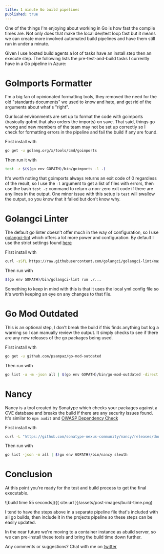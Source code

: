 ```yaml
---
title: 1 minute Go build pipelines
published: true
---
```


One of the things I'm enjoying about working in Go is how fast the compile times are. Not only does that make the local dev/test loop fast but it means we can create more involved automated build pipelines and have them still run in under a minute.

Given I use hosted build agents a lot of tasks have an install step then an execute step. The following lists the pre-test-and-build tasks I currently have in a Go pipeline in Azure:

# GoImports Formatter

I'm a big fan of opinionated formatting tools, they removed the need for the old "standards documents" we used to know and hate, and get rid of the arguments about what's "right".

Our local environments are set up to format the code with goimports (basically gofmt that also orders the imports) on save. That said, things go wrong and new members of the team may not be set up correctly so I check for formatting errors in the pipeline and fail the build if any are found.

First install with

```bash
go get -u golang.org/x/tools/cmd/goimports
```

Then run it with

```bash
test -z $($(go env GOPATH)/bin/goimports -l .)
```

It's worth noting that goimports always returns an exit code of 0 regardless of the result, so I use the `-l` argument to get a list of files with errors, then use the bash `test -z` command to return a non-zero exit code if there are any lines in the output. One minor issue with this setup is `test` will swallow the output, so you know that it failed but don't know why.

# Golangci Linter

The default go linter doesn't offer much in the way of configuration, so I use [golangci-lint](https://golangci-lint.run/) which offers a lot more power and configuration. By default I use the strict settings found [here](https://github.com/golangci/golangci-lint/blob/master/.golangci.yml)

First install with

```bash
curl -sSfL https://raw.githubusercontent.com/golangci/golangci-lint/master/install.sh | sh -s -- -b $(go env GOPATH)/bin v1.32.2
```

Then run with

```bash
$(go env GOPATH)/bin/golangci-lint run ./...
```

Something to keep in mind with this is that it uses the local yml config file so it's worth keeping an eye on any changes to that file.

# Go Mod Outdated

This is an optional step, I don't break the build if this finds anything but log a warning so I can manually review the output. It simply checks to see if there are any new releases of the go packages being used.

First install with

```bash
go get -u github.com/psampaz/go-mod-outdated
```

Then run with

```bash
go list -u -m -json all | $(go env GOPATH)/bin/go-mod-outdated -direct -ci || { echo "##[warning]Some dependencies are out of date"; exit 0; }
```

# Nancy

Nancy is a tool created by Sonatype which checks your packages against a CVE database and breaks the build if there are any security issues found. It's similar to `npm audit` and [OWASP Dependency Check](https://owasp.org/www-project-dependency-check/)

First install with

```bash
curl -L "https://github.com/sonatype-nexus-community/nancy/releases/download/v1.0.1/nancy-linux.amd64-v1.0.1" -o "$(go env GOPATH)/bin/nancy"; chmod +x $(go env GOPATH)/bin/nancy
```

Then run with

```bash
go list -json -m all | $(go env GOPATH)/bin/nancy sleuth
```

# Conclusion

At this point you're ready for the test and build process to get the final executable.

![build time 55 seconds]({{ site.url }}/assets/post-images/build-time.png)

I tend to have the steps above in a separate pipeline file that's included with all go builds, then include it in the projects pipeline so these steps can be easily updated.

In the near future we're moving to a container instance as abuild server, so we can pre-install these tools and bring the build time down further.

Any comments or suggestions? Chat with me on [twitter](https://twitter.com/RuddlesDev)
